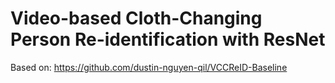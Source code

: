 # Video-based Cloth-Changing Person Re-identification with ResNet

Based on: https://github.com/dustin-nguyen-qil/VCCReID-Baseline